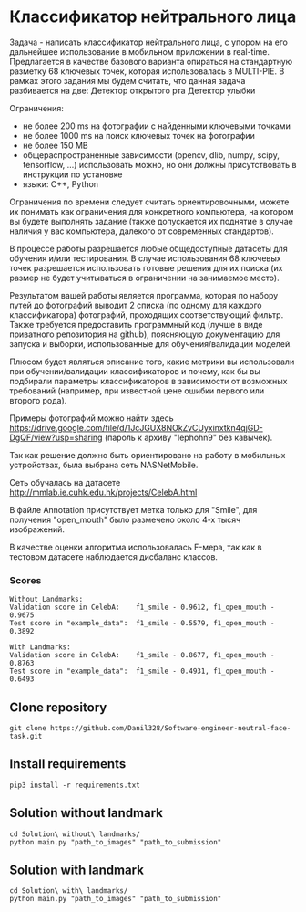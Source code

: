 # Классификатор нейтрального лица

Задача - написать классификатор нейтрального лица, с упором на его дальнейшее использование в мобильном приложении в real-time. Предлагается в качестве базового варианта опираться на стандартную разметку 68 ключевых точек, которая использовалась в MULTI-PIE.
В рамках этого задания мы будем считать, что данная задача разбивается на две:
Детектор открытого рта
Детектор улыбки

Ограничения:
- не более 200 ms на фотографии с найденными ключевыми точками
- не более 1000 ms на поиск ключевых точек на фотографии
- не более 150 MB 
- общераспространенные зависимости (opencv, dlib, numpy, scipy, tensorflow, …) использовать можно, но они должны присутствовать в инструкции по установке
- языки: C++, Python

Ограничения по времени следует считать ориентировочными, можете их понимать как ограничения для конкретного компьютера, на котором вы будете выполнять задание (также допускается их поднятие в случае наличия у вас компьютера, далекого от современных стандартов).

В процессе работы разрешается любые общедоступные датасеты для обучения и/или тестирования. В случае использования 68 ключевых точек разрешается использовать готовые решения для их поиска (их размер не будет учитываться в ограничении на занимаемое место). 

Результатом вашей работы является программа, которая по набору путей до фотографий выводит 2 списка (по одному для каждого классификатора) фотографий, проходящих соответствующий фильтр. Также требуется предоставить программный код (лучше в виде приватного репозитория на github), поясняющую документацию для запуска и выборки, использованные для обучения/валидации моделей.

Плюсом будет являться описание того, какие метрики вы использовали при обучении/валидации классификаторов и почему, как бы вы подбирали параметры классификаторов в зависимости от возможных требований (например, при известной цене ошибки первого или второго рода).

Примеры фотографий можно найти здесь 
https://drive.google.com/file/d/1JcJGUX8NOkZvCUyxinxtkn4qjGD-DgQF/view?usp=sharing
(пароль к архиву "Iephohn9" без кавычек).

Так как решение должно быть ориентировано на работу в мобильных устройствах, была выбрана сеть NASNetMobile.

Сеть обучалась на датасете http://mmlab.ie.cuhk.edu.hk/projects/CelebA.html

В файле Annotation присутствует метка только для "Smile", для получения "open_mouth" было размечено около 4-х тысяч изображений.

В качестве оценки алгоритма использовалась F-мера, так как в тестовом датасете наблюдается дисбаланс классов.

### Scores

    Without Landmarks:
    Validation score in CelebA:    f1_smile - 0.9612, f1_open_mouth - 0.9675
    Test score in "example_data":  f1_smile - 0.5579, f1_open_mouth - 0.3892
    
    With Landmarks:
    Validation score in CelebA:    f1_smile - 0.8677, f1_open_mouth - 0.8763
    Test score in "example_data":  f1_smile - 0.4931, f1_open_mouth - 0.6493
    
## Clone repository

    git clone https://github.com/Danil328/Software-engineer-neutral-face-task.git

## Install requirements

    pip3 install -r requirements.txt

## Solution without landmark

    cd Solution\ without\ landmarks/
    python main.py "path_to_images" "path_to_submission"
    
## Solution with landmark

    cd Solution\ with\ landmarks/
    python main.py "path_to_images" "path_to_submission"
